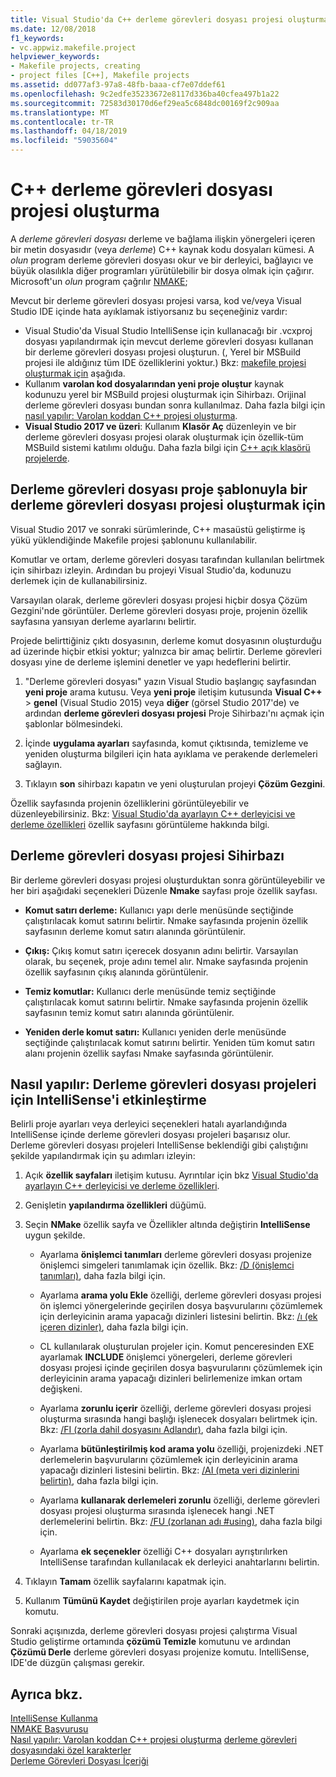 ```yaml
---
title: Visual Studio'da C++ derleme görevleri dosyası projesi oluşturma
ms.date: 12/08/2018
f1_keywords:
- vc.appwiz.makefile.project
helpviewer_keywords:
- Makefile projects, creating
- project files [C++], Makefile projects
ms.assetid: dd077af3-97a8-48fb-baaa-cf7e07ddef61
ms.openlocfilehash: 9c2edfe35233672e8117d336ba40cfea497b1a22
ms.sourcegitcommit: 72583d30170d6ef29ea5c6848dc00169f2c909aa
ms.translationtype: MT
ms.contentlocale: tr-TR
ms.lasthandoff: 04/18/2019
ms.locfileid: "59035604"
---
```

# <a name="create-a-c-makefile-project"></a>C++ derleme görevleri dosyası projesi oluşturma

A *derleme görevleri dosyası* derleme ve bağlama ilişkin yönergeleri içeren bir metin dosyasıdır (veya *derleme*) C++ kaynak kodu dosyaları kümesi. A *olun* program derleme görevleri dosyası okur ve bir derleyici, bağlayıcı ve büyük olasılıkla diğer programları yürütülebilir bir dosya olmak için çağırır. Microsoft'un *olun* program çağrılır [NMAKE](nmake-reference.md);

Mevcut bir derleme görevleri dosyası projesi varsa, kod ve/veya Visual Studio IDE içinde hata ayıklamak istiyorsanız bu seçeneğiniz vardır:

- Visual Studio'da Visual Studio IntelliSense için kullanacağı bir .vcxproj dosyası yapılandırmak için mevcut derleme görevleri dosyası kullanan bir derleme görevleri dosyası projesi oluşturun. (, Yerel bir MSBuild projesi ile aldığınız tüm IDE özelliklerini yoktur.) Bkz: [makefile projesi oluşturmak için](#create_a_makefile_project) aşağıda.
- Kullanım **varolan kod dosyalarından yeni proje oluştur** kaynak kodunuzu yerel bir MSBuild projesi oluşturmak için Sihirbazı. Orijinal derleme görevleri dosyası bundan sonra kullanılmaz. Daha fazla bilgi için [nasıl yapılır: Varolan koddan C++ projesi oluşturma](../how-to-create-a-cpp-project-from-existing-code.md).
- **Visual Studio 2017 ve üzeri**: Kullanım **Klasör Aç** düzenleyin ve bir derleme görevleri dosyası projesi olarak oluşturmak için özellik-tüm MSBuild sistemi katılımı olduğu. Daha fazla bilgi için [C++ açık klasörü projelerde](../open-folder-projects-cpp.md).

## <a name="a-namecreateamakefileproject-to-create-a-makefile-project-with-the-makefile-project-template"></a><a name="create_a_makefile_project"> Derleme görevleri dosyası proje şablonuyla bir derleme görevleri dosyası projesi oluşturmak için

Visual Studio 2017 ve sonraki sürümlerinde, C++ masaüstü geliştirme iş yükü yüklendiğinde Makefile projesi şablonunu kullanılabilir.

Komutlar ve ortam, derleme görevleri dosyası tarafından kullanılan belirtmek için sihirbazı izleyin. Ardından bu projeyi Visual Studio'da, kodunuzu derlemek için de kullanabilirsiniz.

Varsayılan olarak, derleme görevleri dosyası projesi hiçbir dosya Çözüm Gezgini'nde görüntüler. Derleme görevleri dosyası proje, projenin özellik sayfasına yansıyan derleme ayarlarını belirtir.

Projede belirttiğiniz çıktı dosyasının, derleme komut dosyasının oluşturduğu ad üzerinde hiçbir etkisi yoktur; yalnızca bir amaç belirtir. Derleme görevleri dosyası yine de derleme işlemini denetler ve yapı hedeflerini belirtir.

1. "Derleme görevleri dosyası" yazın Visual Studio başlangıç sayfasından **yeni proje** arama kutusu. Veya **yeni proje** iletişim kutusunda **Visual C++** > **genel** (Visual Studio 2015) veya **diğer** (görsel Studio 2017'de) ve ardından **derleme görevleri dosyası projesi** Proje Sihirbazı'nı açmak için şablonlar bölmesindeki.

1. İçinde **uygulama ayarları** sayfasında, komut çıktısında, temizleme ve yeniden oluşturma bilgileri için hata ayıklama ve perakende derlemeleri sağlayın.

1. Tıklayın **son** sihirbazı kapatın ve yeni oluşturulan projeyi **Çözüm Gezgini**.

Özellik sayfasında projenin özelliklerini görüntüleyebilir ve düzenleyebilirsiniz. Bkz: [Visual Studio'da ayarlayın C++ derleyicisi ve derleme özellikleri](../working-with-project-properties.md) özellik sayfasını görüntüleme hakkında bilgi.

## <a name="makefile-project-wizard"></a>Derleme görevleri dosyası projesi Sihirbazı

Bir derleme görevleri dosyası projesi oluşturduktan sonra görüntüleyebilir ve her biri aşağıdaki seçenekleri Düzenle **Nmake** sayfası proje özellik sayfası.

- **Komut satırı derleme:** Kullanıcı yapı derle menüsünde seçtiğinde çalıştırılacak komut satırını belirtir. Nmake sayfasında projenin özellik sayfasının derleme komut satırı alanında görüntülenir.

- **Çıkış:** Çıkış komut satırı içerecek dosyanın adını belirtir. Varsayılan olarak, bu seçenek, proje adını temel alır. Nmake sayfasında projenin özellik sayfasının çıkış alanında görüntülenir.

- **Temiz komutlar:** Kullanıcı derle menüsünde temiz seçtiğinde çalıştırılacak komut satırını belirtir. Nmake sayfasında projenin özellik sayfasının temiz komut satırı alanında görüntülenir.

- **Yeniden derle komut satırı:** Kullanıcı yeniden derle menüsünde seçtiğinde çalıştırılacak komut satırını belirtir. Yeniden tüm komut satırı alanı projenin özellik sayfası Nmake sayfasında görüntülenir.

## <a name="how-to-enable-intellisense-for-makefile-projects"></a>Nasıl yapılır: Derleme görevleri dosyası projeleri için IntelliSense'i etkinleştirme

Belirli proje ayarları veya derleyici seçenekleri hatalı ayarlandığında IntelliSense içinde derleme görevleri dosyası projeleri başarısız olur. Derleme görevleri dosyası projeleri IntelliSense beklendiği gibi çalıştığını şekilde yapılandırmak için şu adımları izleyin:

1. Açık **özellik sayfaları** iletişim kutusu. Ayrıntılar için bkz [Visual Studio'da ayarlayın C++ derleyicisi ve derleme özellikleri](../working-with-project-properties.md).

1. Genişletin **yapılandırma özellikleri** düğümü.

1. Seçin **NMake** özellik sayfa ve Özellikler altında değiştirin **IntelliSense** uygun şekilde.

   - Ayarlama **önişlemci tanımları** derleme görevleri dosyası projenize önişlemci simgeleri tanımlamak için özellik. Bkz: [/D (önişlemci tanımları)](d-preprocessor-definitions.md), daha fazla bilgi için.

   - Ayarlama **arama yolu Ekle** özelliği, derleme görevleri dosyası projesi ön işlemci yönergelerinde geçirilen dosya başvurularını çözümlemek için derleyicinin arama yapacağı dizinleri listesini belirtin. Bkz: [/ı (ek içeren dizinler)](i-additional-include-directories.md), daha fazla bilgi için.

    - CL kullanılarak oluşturulan projeler için. Komut penceresinden EXE ayarlamak **INCLUDE** önişlemci yönergeleri, derleme görevleri dosyası projesi içinde geçirilen dosya başvurularını çözümlemek için derleyicinin arama yapacağı dizinleri belirlemenize imkan ortam değişkeni.

   - Ayarlama **zorunlu içerir** özelliği, derleme görevleri dosyası projesi oluşturma sırasında hangi başlığı işlenecek dosyaları belirtmek için. Bkz: [/FI (zorla dahil dosyasını Adlandır)](fi-name-forced-include-file.md), daha fazla bilgi için.

   - Ayarlama **bütünleştirilmiş kod arama yolu** özelliği, projenizdeki .NET derlemelerin başvurularını çözümlemek için derleyicinin arama yapacağı dizinleri listesini belirtin. Bkz: [/AI (meta veri dizinlerini belirtin)](ai-specify-metadata-directories.md), daha fazla bilgi için.

   - Ayarlama **kullanarak derlemeleri zorunlu** özelliği, derleme görevleri dosyası projesi oluşturma sırasında işlenecek hangi .NET derlemelerini belirtin. Bkz: [/FU (zorlanan adı #using)](fu-name-forced-hash-using-file.md), daha fazla bilgi için.

   - Ayarlama **ek seçenekler** özelliği C++ dosyaları ayrıştırılırken IntelliSense tarafından kullanılacak ek derleyici anahtarlarını belirtin.

1. Tıklayın **Tamam** özellik sayfalarını kapatmak için.

1. Kullanım **Tümünü Kaydet** değiştirilen proje ayarları kaydetmek için komutu.

Sonraki açışınızda, derleme görevleri dosyası projesi çalıştırma Visual Studio geliştirme ortamında **çözümü Temizle** komutunu ve ardından **Çözümü Derle** derleme görevleri dosyası projenize komutu. IntelliSense, IDE'de düzgün çalışması gerekir.

## <a name="see-also"></a>Ayrıca bkz.

[IntelliSense Kullanma](/visualstudio/ide/using-intellisense)<br>
[NMAKE Başvurusu](nmake-reference.md)<br>
[Nasıl yapılır: Varolan koddan C++ projesi oluşturma](../how-to-create-a-cpp-project-from-existing-code.md)
[derleme görevleri dosyasındaki özel karakterler](special-characters-in-a-makefile.md)<br/>
[Derleme Görevleri Dosyası İçeriği](contents-of-a-makefile.md)<br/>
